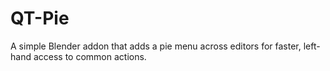 # QT-Pie
A simple Blender addon that adds a pie menu across editors for faster, left-hand access to common actions.
